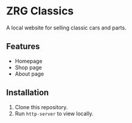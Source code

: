 # ZRG Classics

A local website for selling classic cars and parts.

## Features
- Homepage
- Shop page
- About page

## Installation
1. Clone this repository.
2. Run `http-server` to view locally.
